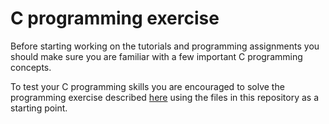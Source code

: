 # C programming exercise

Before starting working on the tutorials and programming assignments you should
make sure you are familiar with a few important C programming concepts.

To test your C programming skills you are encouraged to solve the programming
exercise described [here][assignment] using the files in this repository as a starting point. 

[assignment]: https://os-assignments.github.io/v1/prerequisites/c/excercise/

